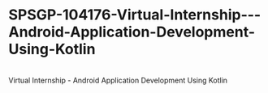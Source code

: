 # SPSGP-104176-Virtual-Internship---Android-Application-Development-Using-Kotlin
<br> Virtual Internship - Android Application Development Using Kotlin </br>
